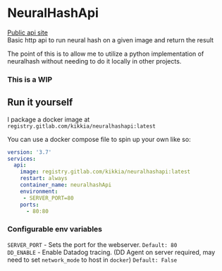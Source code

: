 # NeuralHashApi
[Public api site](https://hash.kikkia.dev)  
Basic http api to run neural hash on a given image and return the result


The point of this is to allow me to utilize a python implementation of neuralhash without needing to do it locally in other projects.
### This is a WIP

## Run it yourself
I package a docker image at `registry.gitlab.com/kikkia/neuralhashapi:latest`

You can use a docker compose file to spin up your own like so:
```yaml
version: '3.7'
services:
  api:
    image: registry.gitlab.com/kikkia/neuralhashapi:latest
    restart: always
    container_name: neuralhashApi
    environment: 
     - SERVER_PORT=80
    ports:
      - 80:80
```

### Configurable env variables
`SERVER_PORT` - Sets the port for the webserver. `Default: 80`  
`DD_ENABLE` - Enable Datadog tracing. (DD Agent on server required, may need to set `network_mode` to host in `docker`) `Default: False`
